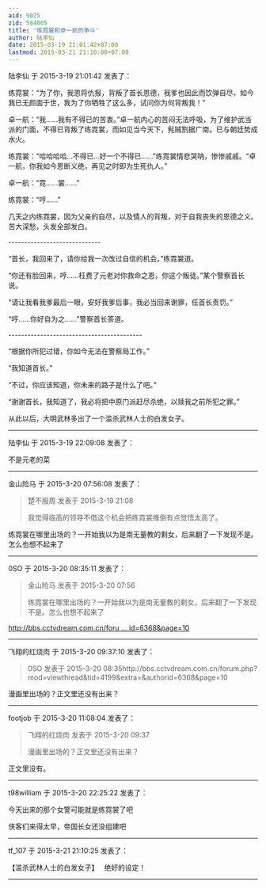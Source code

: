 ```yaml
---
aid: 9025
zid: 584005
title: '练霓裳和卓一航的争斗'
author: 陆李仙
date: 2015-03-19 21:01:42+07:00
lastmod: 2015-03-21 21:10:00+07:00
---
```


陆李仙 于 2015-3-19 21:01:42 发表了：

练霓裳：“为了你，我恩将仇报，背叛了首长恩德，我爹也因此而饮弹自尽，如今我已无颜面于世，我为了你牺牲了这么多，试问你为何背叛我！”

卓一航：“我……我有不得已的苦衷。”卓一航内心的苦闷无法呼吸，为了维护武当派的门面，不得已背叛了练霓裳，而如见当今天下，髡贼割据广南。已与朝廷势成水火。

练霓裳：“哈哈哈哈…不得已…好一个不得已……”练霓裳情悲哭呐，惨惨戚戚。“卓一航，你我如今恩断义绝，再见之时即为生死仇人。”

卓一航：“霓……裳……”

练霓裳：“哼……”

几天之内练霓裳，因为父亲的自尽，以及情人的背叛，对于自我丧失的恩德之义。苦大深愁，头发全部发白。

\-\-\---------------------------

“首长，我回来了，请你给我一次改过自信的机会。”练霓裳道。

“你还有脸回来，哼……枉费了元老对你救命之恩，你这个叛徒。”某个警察首长说。

“请让我看我爹最后一眼，安好我爹后事，我必当回来谢罪，任首长责罚。”

“哼……你好自为之……”警察首长答道。

\-\-\----------------------------------------

“根据你所犯过错，你如今无法在警察局工作。”

“我知道首长。”

“不过，你应该知道，你未来的路子是什么了吧。”

“谢谢首长，我知道了，我必将把中原门派赶尽杀绝，以赎我之前所犯之罪。”

从此以后，大明武林多出了一个滥杀武林人士的白发女子。

---------

陆李仙 于 2015-3-19 22:09:08 发表了：

不是元老的菜

---------

金山险马 于 2015-3-20 07:56:08 发表了：

> 楚不服周 发表于 2015-3-19 21:08
> 
> 我觉得临高的领导不借这个机会把练霓裳推倒有点觉悟太高了。



练霓裳在哪里出场的？一开始我以为是南无量教的剩女，后来翻了一下发现不是。怎么也想不起来了

---------

0SO 于 2015-3-20 08:35:11 发表了：

> 金山险马 发表于 2015-3-20 07:56
> 
> 练霓裳在哪里出场的？一开始我以为是南无量教的剩女，后来翻了一下发现不是。怎么也想不起来了



[http://bbs.cctvdream.com.cn/foru ... id=6368&page=10](http://bbs.cctvdream.com.cn/forum.php?mod=viewthread&tid=4199&extra=&authorid=6368&page=10)

---------

飞翔的红烧肉 于 2015-3-20 09:37:10 发表了：

> 0SO 发表于 2015-3-20 08:35http://bbs.cctvdream.com.cn/forum.php?mod=viewthread&tid=4199&extra=&authorid=6368&page=10



漫画里出场的？正文里还没有出来？

---------

footjob 于 2015-3-20 11:08:04 发表了：

> 飞翔的红烧肉 发表于 2015-3-20 09:37
> 
> 漫画里出场的？正文里还没有出来？



正文里没有。

---------

t98william 于 2015-3-20 22:25:22 发表了：

今天出来的那个女警可能就是练霓裳了吧

侠客们来得太早，帝国长女还没组建吧

---------

tf_107 于 2015-3-21 21:10:25 发表了：

【滥杀武林人士的白发女子】   绝好的设定！

---------

